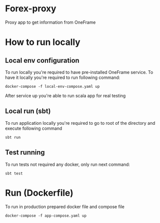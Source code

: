 # Forex-proxy
Proxy app to get information from OneFrame 
# How to run locally
## Local env configuration
To run locally you're required to have pre-installed OneFrame service. 
To have it locally you're required to run following command:
```shell
docker-compose -f local-env-compose.yaml up
```
After service up you're able to run scala app for real testing
## Local run (sbt)
To run application locally you're required to go to root of the directory and execute following command
```shell
sbt run
```
## Test running
To run tests not required any docker, only run next command:
```shell
sbt test
```
# Run (Dockerfile)
To run in production prepared docker file and compose file
```shell
docker-compose -f app-compose.yaml up
```
